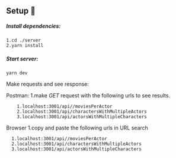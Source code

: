 ## Setup 🔧

##### Install dependencies:

```console
1.cd ./server
2.yarn install
```

##### Start server:
```console
yarn dev
```

Make requests and see response:

Postman:
  1.make *GET* request with the following urls to see results.

```
    1.localhost:3001/api//moviesPerActor
    2.localhost:3001/api/charactersWithMultipleActors
    3.localhost:3001/api/actorsWithMultipleCharacters
```
Browser
  1.copy and paste the following urls in URL search 
  ```
    1.localhost:3001/api//moviesPerActor
    2.localhost:3001/api/charactersWithMultipleActors
    3.localhost:3001/api/actorsWithMultipleCharacters
  ```  
